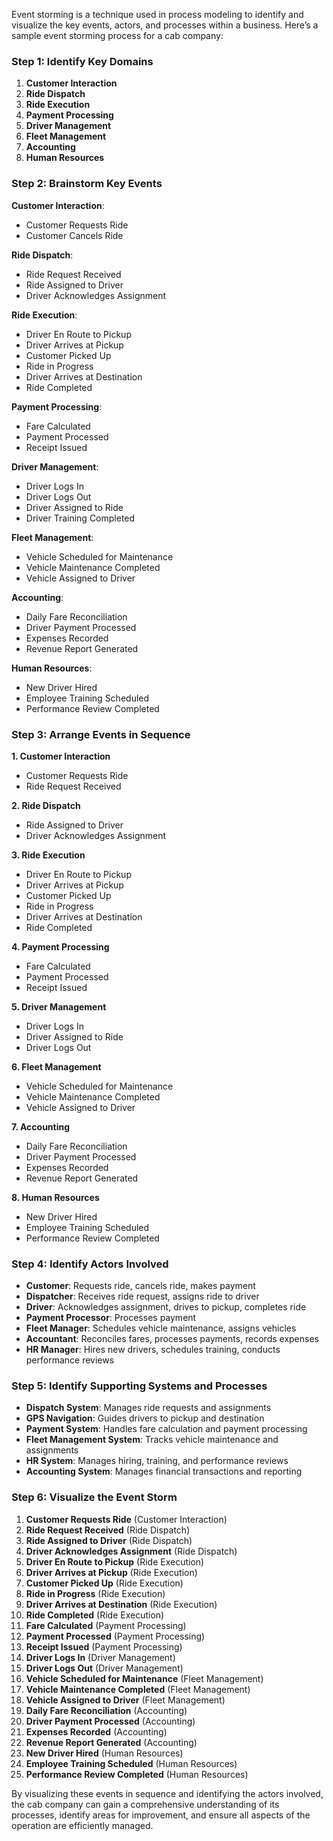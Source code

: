 Event storming is a technique used in process modeling to identify and visualize the key events, actors, and processes within a business. Here’s a sample event storming process for a cab company:

### Step 1: Identify Key Domains

1. **Customer Interaction**
2. **Ride Dispatch**
3. **Ride Execution**
4. **Payment Processing**
5. **Driver Management**
6. **Fleet Management**
7. **Accounting**
8. **Human Resources**

### Step 2: Brainstorm Key Events

**Customer Interaction**:
- Customer Requests Ride
- Customer Cancels Ride

**Ride Dispatch**:
- Ride Request Received
- Ride Assigned to Driver
- Driver Acknowledges Assignment

**Ride Execution**:
- Driver En Route to Pickup
- Driver Arrives at Pickup
- Customer Picked Up
- Ride in Progress
- Driver Arrives at Destination
- Ride Completed

**Payment Processing**:
- Fare Calculated
- Payment Processed
- Receipt Issued

**Driver Management**:
- Driver Logs In
- Driver Logs Out
- Driver Assigned to Ride
- Driver Training Completed

**Fleet Management**:
- Vehicle Scheduled for Maintenance
- Vehicle Maintenance Completed
- Vehicle Assigned to Driver

**Accounting**:
- Daily Fare Reconciliation
- Driver Payment Processed
- Expenses Recorded
- Revenue Report Generated

**Human Resources**:
- New Driver Hired
- Employee Training Scheduled
- Performance Review Completed

### Step 3: Arrange Events in Sequence

**1. Customer Interaction**
- Customer Requests Ride
- Ride Request Received

**2. Ride Dispatch**
- Ride Assigned to Driver
- Driver Acknowledges Assignment

**3. Ride Execution**
- Driver En Route to Pickup
- Driver Arrives at Pickup
- Customer Picked Up
- Ride in Progress
- Driver Arrives at Destination
- Ride Completed

**4. Payment Processing**
- Fare Calculated
- Payment Processed
- Receipt Issued

**5. Driver Management**
- Driver Logs In
- Driver Assigned to Ride
- Driver Logs Out

**6. Fleet Management**
- Vehicle Scheduled for Maintenance
- Vehicle Maintenance Completed
- Vehicle Assigned to Driver

**7. Accounting**
- Daily Fare Reconciliation
- Driver Payment Processed
- Expenses Recorded
- Revenue Report Generated

**8. Human Resources**
- New Driver Hired
- Employee Training Scheduled
- Performance Review Completed

### Step 4: Identify Actors Involved

- **Customer**: Requests ride, cancels ride, makes payment
- **Dispatcher**: Receives ride request, assigns ride to driver
- **Driver**: Acknowledges assignment, drives to pickup, completes ride
- **Payment Processor**: Processes payment
- **Fleet Manager**: Schedules vehicle maintenance, assigns vehicles
- **Accountant**: Reconciles fares, processes payments, records expenses
- **HR Manager**: Hires new drivers, schedules training, conducts performance reviews

### Step 5: Identify Supporting Systems and Processes

- **Dispatch System**: Manages ride requests and assignments
- **GPS Navigation**: Guides drivers to pickup and destination
- **Payment System**: Handles fare calculation and payment processing
- **Fleet Management System**: Tracks vehicle maintenance and assignments
- **HR System**: Manages hiring, training, and performance reviews
- **Accounting System**: Manages financial transactions and reporting

### Step 6: Visualize the Event Storm

1. **Customer Requests Ride** (Customer Interaction)
2. **Ride Request Received** (Ride Dispatch)
3. **Ride Assigned to Driver** (Ride Dispatch)
4. **Driver Acknowledges Assignment** (Ride Dispatch)
5. **Driver En Route to Pickup** (Ride Execution)
6. **Driver Arrives at Pickup** (Ride Execution)
7. **Customer Picked Up** (Ride Execution)
8. **Ride in Progress** (Ride Execution)
9. **Driver Arrives at Destination** (Ride Execution)
10. **Ride Completed** (Ride Execution)
11. **Fare Calculated** (Payment Processing)
12. **Payment Processed** (Payment Processing)
13. **Receipt Issued** (Payment Processing)
14. **Driver Logs In** (Driver Management)
15. **Driver Logs Out** (Driver Management)
16. **Vehicle Scheduled for Maintenance** (Fleet Management)
17. **Vehicle Maintenance Completed** (Fleet Management)
18. **Vehicle Assigned to Driver** (Fleet Management)
19. **Daily Fare Reconciliation** (Accounting)
20. **Driver Payment Processed** (Accounting)
21. **Expenses Recorded** (Accounting)
22. **Revenue Report Generated** (Accounting)
23. **New Driver Hired** (Human Resources)
24. **Employee Training Scheduled** (Human Resources)
25. **Performance Review Completed** (Human Resources)

By visualizing these events in sequence and identifying the actors involved, the cab company can gain a comprehensive understanding of its processes, identify areas for improvement, and ensure all aspects of the operation are efficiently managed.